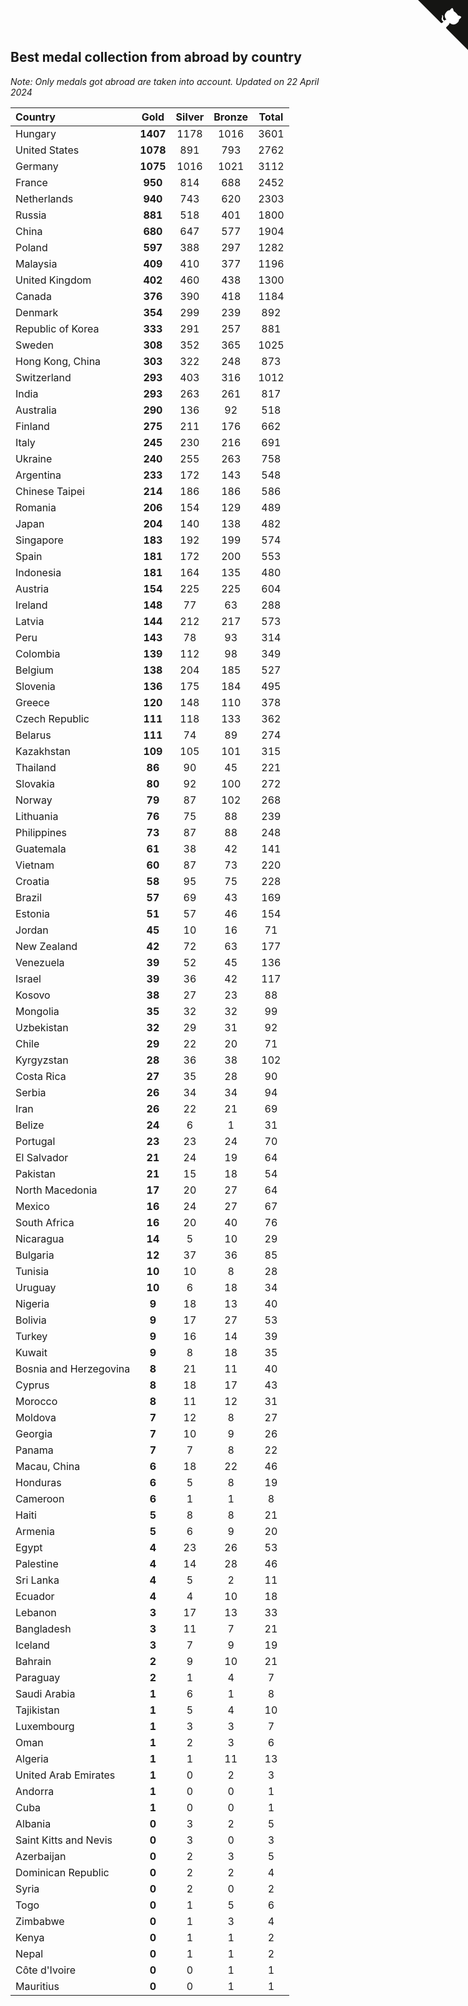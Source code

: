 ## Best medal collection from abroad by country

*Note: Only medals got abroad are taken into account.*
*Updated on 22 April 2024*

| Country | Gold | Silver | Bronze | Total |
| :--- | :--: | :--: | :--: | :--: |
| Hungary | **1407** | 1178 | 1016 | 3601 |
| United States | **1078** | 891 | 793 | 2762 |
| Germany | **1075** | 1016 | 1021 | 3112 |
| France | **950** | 814 | 688 | 2452 |
| Netherlands | **940** | 743 | 620 | 2303 |
| Russia | **881** | 518 | 401 | 1800 |
| China | **680** | 647 | 577 | 1904 |
| Poland | **597** | 388 | 297 | 1282 |
| Malaysia | **409** | 410 | 377 | 1196 |
| United Kingdom | **402** | 460 | 438 | 1300 |
| Canada | **376** | 390 | 418 | 1184 |
| Denmark | **354** | 299 | 239 | 892 |
| Republic of Korea | **333** | 291 | 257 | 881 |
| Sweden | **308** | 352 | 365 | 1025 |
| Hong Kong, China | **303** | 322 | 248 | 873 |
| Switzerland | **293** | 403 | 316 | 1012 |
| India | **293** | 263 | 261 | 817 |
| Australia | **290** | 136 | 92 | 518 |
| Finland | **275** | 211 | 176 | 662 |
| Italy | **245** | 230 | 216 | 691 |
| Ukraine | **240** | 255 | 263 | 758 |
| Argentina | **233** | 172 | 143 | 548 |
| Chinese Taipei | **214** | 186 | 186 | 586 |
| Romania | **206** | 154 | 129 | 489 |
| Japan | **204** | 140 | 138 | 482 |
| Singapore | **183** | 192 | 199 | 574 |
| Spain | **181** | 172 | 200 | 553 |
| Indonesia | **181** | 164 | 135 | 480 |
| Austria | **154** | 225 | 225 | 604 |
| Ireland | **148** | 77 | 63 | 288 |
| Latvia | **144** | 212 | 217 | 573 |
| Peru | **143** | 78 | 93 | 314 |
| Colombia | **139** | 112 | 98 | 349 |
| Belgium | **138** | 204 | 185 | 527 |
| Slovenia | **136** | 175 | 184 | 495 |
| Greece | **120** | 148 | 110 | 378 |
| Czech Republic | **111** | 118 | 133 | 362 |
| Belarus | **111** | 74 | 89 | 274 |
| Kazakhstan | **109** | 105 | 101 | 315 |
| Thailand | **86** | 90 | 45 | 221 |
| Slovakia | **80** | 92 | 100 | 272 |
| Norway | **79** | 87 | 102 | 268 |
| Lithuania | **76** | 75 | 88 | 239 |
| Philippines | **73** | 87 | 88 | 248 |
| Guatemala | **61** | 38 | 42 | 141 |
| Vietnam | **60** | 87 | 73 | 220 |
| Croatia | **58** | 95 | 75 | 228 |
| Brazil | **57** | 69 | 43 | 169 |
| Estonia | **51** | 57 | 46 | 154 |
| Jordan | **45** | 10 | 16 | 71 |
| New Zealand | **42** | 72 | 63 | 177 |
| Venezuela | **39** | 52 | 45 | 136 |
| Israel | **39** | 36 | 42 | 117 |
| Kosovo | **38** | 27 | 23 | 88 |
| Mongolia | **35** | 32 | 32 | 99 |
| Uzbekistan | **32** | 29 | 31 | 92 |
| Chile | **29** | 22 | 20 | 71 |
| Kyrgyzstan | **28** | 36 | 38 | 102 |
| Costa Rica | **27** | 35 | 28 | 90 |
| Serbia | **26** | 34 | 34 | 94 |
| Iran | **26** | 22 | 21 | 69 |
| Belize | **24** | 6 | 1 | 31 |
| Portugal | **23** | 23 | 24 | 70 |
| El Salvador | **21** | 24 | 19 | 64 |
| Pakistan | **21** | 15 | 18 | 54 |
| North Macedonia | **17** | 20 | 27 | 64 |
| Mexico | **16** | 24 | 27 | 67 |
| South Africa | **16** | 20 | 40 | 76 |
| Nicaragua | **14** | 5 | 10 | 29 |
| Bulgaria | **12** | 37 | 36 | 85 |
| Tunisia | **10** | 10 | 8 | 28 |
| Uruguay | **10** | 6 | 18 | 34 |
| Nigeria | **9** | 18 | 13 | 40 |
| Bolivia | **9** | 17 | 27 | 53 |
| Turkey | **9** | 16 | 14 | 39 |
| Kuwait | **9** | 8 | 18 | 35 |
| Bosnia and Herzegovina | **8** | 21 | 11 | 40 |
| Cyprus | **8** | 18 | 17 | 43 |
| Morocco | **8** | 11 | 12 | 31 |
| Moldova | **7** | 12 | 8 | 27 |
| Georgia | **7** | 10 | 9 | 26 |
| Panama | **7** | 7 | 8 | 22 |
| Macau, China | **6** | 18 | 22 | 46 |
| Honduras | **6** | 5 | 8 | 19 |
| Cameroon | **6** | 1 | 1 | 8 |
| Haiti | **5** | 8 | 8 | 21 |
| Armenia | **5** | 6 | 9 | 20 |
| Egypt | **4** | 23 | 26 | 53 |
| Palestine | **4** | 14 | 28 | 46 |
| Sri Lanka | **4** | 5 | 2 | 11 |
| Ecuador | **4** | 4 | 10 | 18 |
| Lebanon | **3** | 17 | 13 | 33 |
| Bangladesh | **3** | 11 | 7 | 21 |
| Iceland | **3** | 7 | 9 | 19 |
| Bahrain | **2** | 9 | 10 | 21 |
| Paraguay | **2** | 1 | 4 | 7 |
| Saudi Arabia | **1** | 6 | 1 | 8 |
| Tajikistan | **1** | 5 | 4 | 10 |
| Luxembourg | **1** | 3 | 3 | 7 |
| Oman | **1** | 2 | 3 | 6 |
| Algeria | **1** | 1 | 11 | 13 |
| United Arab Emirates | **1** | 0 | 2 | 3 |
| Andorra | **1** | 0 | 0 | 1 |
| Cuba | **1** | 0 | 0 | 1 |
| Albania | **0** | 3 | 2 | 5 |
| Saint Kitts and Nevis | **0** | 3 | 0 | 3 |
| Azerbaijan | **0** | 2 | 3 | 5 |
| Dominican Republic | **0** | 2 | 2 | 4 |
| Syria | **0** | 2 | 0 | 2 |
| Togo | **0** | 1 | 5 | 6 |
| Zimbabwe | **0** | 1 | 3 | 4 |
| Kenya | **0** | 1 | 1 | 2 |
| Nepal | **0** | 1 | 1 | 2 |
| Côte d'Ivoire | **0** | 0 | 1 | 1 |
| Mauritius | **0** | 0 | 1 | 1 |


<a href="https://github.com/jonatanklosko/wca_statistics" class="github-corner" aria-label="View source on Github"><svg width="80" height="80" viewBox="0 0 250 250" style="fill:#151513; color:#fff; position: absolute; top: 0; border: 0; right: 0;" aria-hidden="true"><path d="M0,0 L115,115 L130,115 L142,142 L250,250 L250,0 Z"></path><path d="M128.3,109.0 C113.8,99.7 119.0,89.6 119.0,89.6 C122.0,82.7 120.5,78.6 120.5,78.6 C119.2,72.0 123.4,76.3 123.4,76.3 C127.3,80.9 125.5,87.3 125.5,87.3 C122.9,97.6 130.6,101.9 134.4,103.2" fill="currentColor" style="transform-origin: 130px 106px;" class="octo-arm"></path><path d="M115.0,115.0 C114.9,115.1 118.7,116.5 119.8,115.4 L133.7,101.6 C136.9,99.2 139.9,98.4 142.2,98.6 C133.8,88.0 127.5,74.4 143.8,58.0 C148.5,53.4 154.0,51.2 159.7,51.0 C160.3,49.4 163.2,43.6 171.4,40.1 C171.4,40.1 176.1,42.5 178.8,56.2 C183.1,58.6 187.2,61.8 190.9,65.4 C194.5,69.0 197.7,73.2 200.1,77.6 C213.8,80.2 216.3,84.9 216.3,84.9 C212.7,93.1 206.9,96.0 205.4,96.6 C205.1,102.4 203.0,107.8 198.3,112.5 C181.9,128.9 168.3,122.5 157.7,114.1 C157.9,116.9 156.7,120.9 152.7,124.9 L141.0,136.5 C139.8,137.7 141.6,141.9 141.8,141.8 Z" fill="currentColor" class="octo-body"></path></svg></a><style>.github-corner:hover .octo-arm{animation:octocat-wave 560ms ease-in-out}@keyframes octocat-wave{0%,100%{transform:rotate(0)}20%,60%{transform:rotate(-25deg)}40%,80%{transform:rotate(10deg)}}@media (max-width:500px){.github-corner:hover .octo-arm{animation:none}.github-corner .octo-arm{animation:octocat-wave 560ms ease-in-out}}</style>
